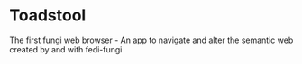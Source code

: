 # Toadstool

The first fungi web browser - An app to navigate and alter the semantic web created by and with fedi-fungi
